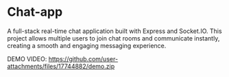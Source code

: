 # Chat-app
A full-stack real-time chat application built with Express and Socket.IO. This project allows multiple users to join chat rooms and communicate instantly, creating a smooth and engaging messaging experience.

DEMO VIDEO:
https://github.com/user-attachments/files/17744882/demo.zip
